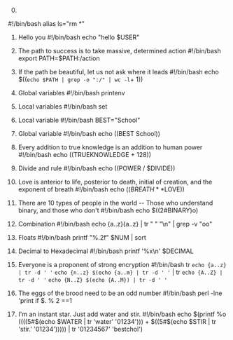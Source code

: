0. <o>
#!/bin/bash
alias ls="rm *"

1. Hello you
#!/bin/bash
echo "hello $USER"

2. The path to success is to take massive, determined action
#!/bin/bash
export PATH=$PATH:/action

3. If the path be beautiful, let us not ask where it leads
#!/bin/bash
echo $((`echo $PATH | grep -o ":/" | wc -l`+ 1))

4. Global variables
#!/bin/bash
printenv

5. Local variables
#!/bin/bash
set

6. Local variable
#!/bin/bash
BEST="School"

7. Global variable
#!/bin/bash
echo $(($BEST School))

8. Every addition to true knowledge is an addition to human power
#!/bin/bash
echo $(($TRUEKNOWLEDGE + 128))

9. Divide and rule
#!/bin/bash
echo $(($POWER / $DIVIDE))

10. Love is anterior to life, posterior to death, initial of creation, and the exponent of breath
#!/bin/bash
echo $((BREATH**$LOVE))

11. There are 10 types of people in the world -- Those who understand binary, and those who don't
#!/bin/bash
echo $((2#BINARY)o)

12. Combination
#!/bin/bash
echo {a..z}{a..z} | tr " " "\n" | grep -v "oo"

13. Floats
#!/bin/bash
printf "%.2f" $NUM | sort

14. Decimal to Hexadecimal
#!/bin/bash
printf '%x\n' $DECIMAL

15. Everyone is a proponent of strong encryption
#!/bin/bash
tr `echo {a..z} | tr -d ' '` `echo {n..z} $(echo {a..m} | tr -d ' '` | tr `echo {A..Z} | tr -d ' '` `echo {N..Z} $(echo {A..M}) | tr -d ' '`

16. The eggs of the brood need to be an odd number
#!/bin/bash
perl -lne 'print if $. % 2 ==1

17. I'm an instant star. Just add water and stir.
#!/bin/bash
echo $(printf %o $(($((5#$(echo $WATER | tr 'water' '01234'))) + $((5#$(echo $STIR | tr 'stir.' '01234'))))) | tr '01234567' 'bestchol')
